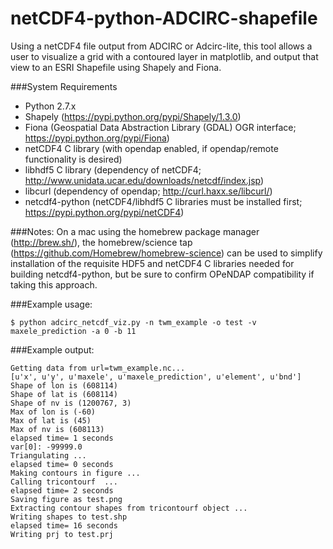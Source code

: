 netCDF4-python-ADCIRC-shapefile
===============================

Using a netCDF4 file output from ADCIRC or Adcirc-lite, this tool allows a user to visualize a grid with a contoured layer in matplotlib, and output that view to an ESRI Shapefile using Shapely and Fiona.


###System Requirements
- Python 2.7.x
- Shapely (https://pypi.python.org/pypi/Shapely/1.3.0)
- Fiona (Geospatial Data Abstraction Library (GDAL) OGR interface; https://pypi.python.org/pypi/Fiona)
- netCDF4 C library (with opendap enabled, if opendap/remote functionality is desired)
- libhdf5 C library (dependency of netCDF4; http://www.unidata.ucar.edu/downloads/netcdf/index.jsp)
- libcurl (dependency of opendap; http://curl.haxx.se/libcurl/)
- netcdf4-python (netCDF4/libhdf5 C libraries must be installed first; https://pypi.python.org/pypi/netCDF4)

###Notes: 
On a mac using the homebrew package manager (http://brew.sh/), the homebrew/science tap (https://github.com/Homebrew/homebrew-science) can be used to simplify installation of the requisite HDF5 and netCDF4
C libraries needed for building netcdf4-python, but be sure to confirm OPeNDAP compatibility if taking this approach.

###Example usage:

    $ python adcirc_netcdf_viz.py -n twm_example -o test -v maxele_prediction -a 0 -b 11

###Example output:

    Getting data from url=twm_example.nc...
    [u'x', u'y', u'maxele', u'maxele_prediction', u'element', u'bnd']
    Shape of lon is (608114)
    Shape of lat is (608114)
    Shape of nv is (1200767, 3)
    Max of lon is (-60)
    Max of lat is (45)
    Max of nv is (608113)
    elapsed time= 1 seconds
    var[0]: -99999.0
    Triangulating ...
    elapsed time= 0 seconds
    Making contours in figure ...
    Calling tricontourf  ...
    elapsed time= 2 seconds
    Saving figure as test.png
    Extracting contour shapes from tricontourf object ...
    Writing shapes to test.shp
    elapsed time= 16 seconds
    Writing prj to test.prj
